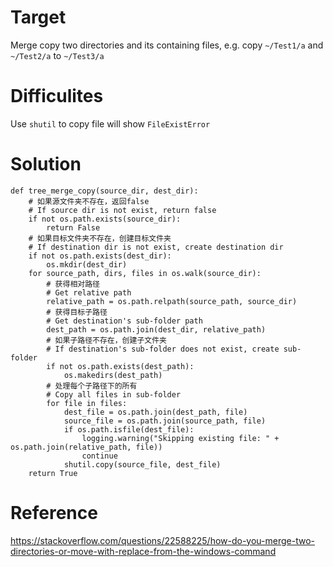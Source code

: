 # Target
Merge copy two directories and its containing files, e.g. copy `~/Test1/a` and `~/Test2/a` to `~/Test3/a`

# Difficulites
Use `shutil` to copy file will show `FileExistError`

# Solution
```
def tree_merge_copy(source_dir, dest_dir):
    # 如果源文件夹不存在，返回false
    # If source dir is not exist, return false
    if not os.path.exists(source_dir):
        return False
    # 如果目标文件夹不存在，创建目标文件夹
    # If destination dir is not exist, create destination dir
    if not os.path.exists(dest_dir):
        os.mkdir(dest_dir)
    for source_path, dirs, files in os.walk(source_dir):
        # 获得相对路径
        # Get relative path
        relative_path = os.path.relpath(source_path, source_dir)
        # 获得目标子路径
        # Get destination's sub-folder path
        dest_path = os.path.join(dest_dir, relative_path)
        # 如果子路径不存在，创建子文件夹
        # If destination's sub-folder does not exist, create sub-folder
        if not os.path.exists(dest_path):
            os.makedirs(dest_path)
        # 处理每个子路径下的所有
        # Copy all files in sub-folder
        for file in files:
            dest_file = os.path.join(dest_path, file)
            source_file = os.path.join(source_path, file)
            if os.path.isfile(dest_file):
                logging.warning("Skipping existing file: " + os.path.join(relative_path, file))
                continue
            shutil.copy(source_file, dest_file)
    return True
```

# Reference
https://stackoverflow.com/questions/22588225/how-do-you-merge-two-directories-or-move-with-replace-from-the-windows-command